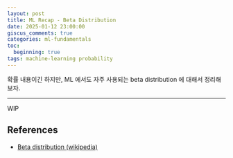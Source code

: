 ```yaml
---
layout: post
title: ML Recap - Beta Distribution 
date: 2025-01-12 23:00:00
giscus_comments: true
categories: ml-fundamentals
toc:
  beginning: true
tags: machine-learning probability
---
```


확률 내용이긴 하지만, ML 에서도 자주 사용되는 beta distribution 에 대해서 정리해보자.

---

WIP

## References

- [Beta distribution (wikipedia)](https://en.wikipedia.org/wiki/Beta_distribution)
